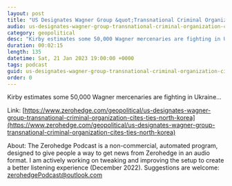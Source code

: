```yaml
---
layout: post
title: "US Designates Wagner Group &quot;Transnational Criminal Organization&quot; - Cites Ties With North Korea"
audio: us-designates-wagner-group-transnational-criminal-organization-cites-ties-north-korea-0
category: geopolitical
desc: "Kirby estimates some 50,000 Wagner mercenaries are fighting in Ukraine..."
duration: 00:02:15
length: 135
datetime: Sat, 21 Jan 2023 19:00:00 +0000
tags: podcast
guid: us-designates-wagner-group-transnational-criminal-organization-cites-ties-north-korea-0
order: 0
---
```

Kirby estimates some 50,000 Wagner mercenaries are fighting in Ukraine...

Link: [https://www.zerohedge.com/geopolitical/us-designates-wagner-group-transnational-criminal-organization-cites-ties-north-korea](https://www.zerohedge.com/geopolitical/us-designates-wagner-group-transnational-criminal-organization-cites-ties-north-korea)

About: The Zerohedge Podcast is a non-commercial, automated program, designed to give people a way to get news from Zerohedge in an audio format.  I am actively working on tweaking and improving the setup to create a better listening experience (December 2022).  Suggestions are welcome: [zerohedgePodcast@outlook.com](mailto:zerohedgePodcast@outlook.com)